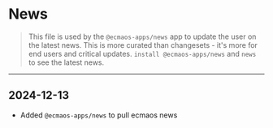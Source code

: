 # News

> This file is used by the `@ecmaos-apps/news` app to update the user on the latest news.
> This is more curated than changesets - it's more for end users and critical updates.
> `install @ecmaos-apps/news` and `news` to see the latest news.

---

## 2024-12-13

- Added `@ecmaos-apps/news` to pull ecmaos news
